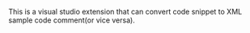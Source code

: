 This is a visual studio extension that can convert code snippet to XML sample code comment(or vice versa).
